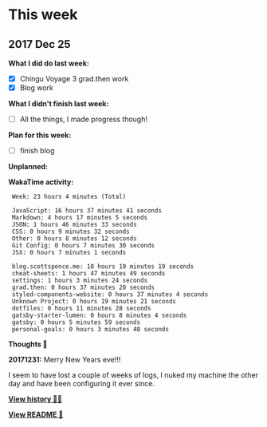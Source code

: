 # This week

## 2017 Dec 25

**What I did do last week:**

* [x] Chingu Voyage 3 grad.then work
* [x] Blog work

**What I didn't finish last week:**

* [ ] All the things, I made progress though!

**Plan for this week:**

* [ ] finish blog

**Unplanned:**

**WakaTime activity:**

```
 Week: 23 hours 4 minutes (Total)

 JavaScript: 16 hours 37 minutes 41 seconds
 Markdown: 4 hours 17 minutes 5 seconds
 JSON: 1 hours 46 minutes 33 seconds
 CSS: 0 hours 9 minutes 32 seconds
 Other: 0 hours 8 minutes 12 seconds
 Git Config: 0 hours 7 minutes 30 seconds
 JSX: 0 hours 7 minutes 1 seconds

 blog.scottspence.me: 18 hours 19 minutes 19 seconds
 cheat-sheets: 1 hours 47 minutes 49 seconds
 settings: 1 hours 3 minutes 24 seconds
 grad.then: 0 hours 37 minutes 20 seconds
 styled-components-website: 0 hours 37 minutes 4 seconds
 Unknown Project: 0 hours 19 minutes 21 seconds
 dotfiles: 0 hours 11 minutes 28 seconds
 gatsby-starter-lumen: 0 hours 8 minutes 4 seconds
 gatsby: 0 hours 5 minutes 59 seconds
 personal-goals: 0 hours 3 minutes 48 seconds
```

**Thoughts 💭**

**20171231:** Merry New Years eve!!!

I seem to have lost a couple of weeks of logs, I nuked my machine the other day
and have been configuring it ever since.

**[View history 👵👴](history.md#history)**

**[View README 👀](README.md#personal-goals)**

<!-- links -->
